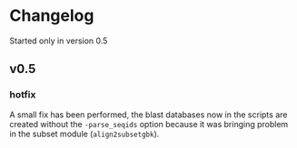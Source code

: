 # Changelog

Started only in version 0.5

## v0.5

### hotfix

A small fix has been performed, the blast databases now in the scripts are created without the `-parse_seqids` option because it was bringing problem in the subset module (`align2subsetgbk`).